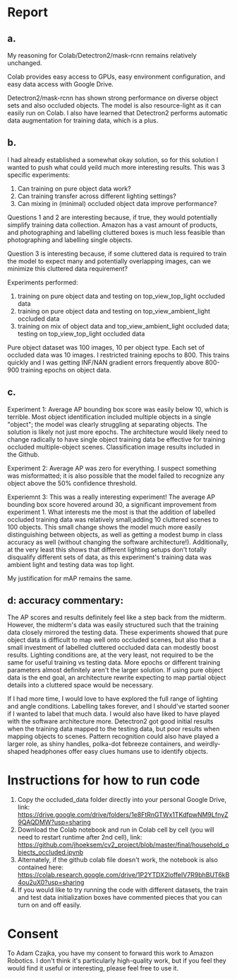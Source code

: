 # Report
## a. 

My reasoning for Colab/Detectron2/mask-rcnn remains relatively unchanged. 

Colab provides easy access to GPUs, easy environment configuration, and easy data access with Google Drive.

Detectron2/mask-rcnn has shown strong performance on diverse object sets and also occluded objects. The model is also resource-light as it can easily run on Colab. I also have learned that Detectron2 performs automatic data augmentation for training data, which is a plus.

## b.

I had already established a somewhat okay solution, so for this solution I wanted to push what could yeild much more interesting results. This was 3 specific experiments: 
1) Can training on pure object data work? 
2) Can training transfer across different lighting settings? 
3) Can mixing in (minimal) occluded object data improve performance?

Questions 1 and 2 are interesting because, if true, they would potentially simplify training data collection. Amazon has a vast amount of products, and photographing and labelling cluttered boxes is much less feasible than photographing and labelling single objects. 

Question 3 is interesting because, if some cluttered data is required to train the model to expect many and potentially overlapping images, can we minimize this cluttered data requirement?

Experiments performed:
1) training on pure object data and testing on top_view_top_light occluded data
2) training on pure object data and testing on top_view_ambient_light occluded data
3) training on mix of object data and top_view_ambient_light occluded data; testing on top_view_top_light occluded data

Pure object dataset was 100 images, 10 per object type. Each set of occluded data was 10 images. I restricted training epochs to 800. This trains quickly and I was getting INF/NAN gradient errors frequently above 800-900 training epochs on object data. 

## c.

Experiment 1: Average AP bounding box score was easily below 10, which is terrible. Most object identification included multiple objects in a single "object"; the model was clearly struggling at separating objects. The solution is likely not just more epochs. The architecture would likely need to change radically to have single object training data be effective for training occluded multiple-object scenes. Classification image results included in the Github.   

Experiment 2: Average AP was zero for everything. I suspect something was misformatted; it is also possible that the model failed to recognize any object above the 50% confidence threshold.

Experiemnt 3: This was a really interesting experiment! The average AP bounding box score hovered around 30, a significant improvement from experiment 1. What interests me the most is that the addition of labelled occluded training data was relatively small;adding 10 cluttered scenes to 100 objects. This small change shows the model much more easily distinguishing between objects, as well as getting a modest bump in class accuracy as well (without changing the software architecture!). Additionally, at the very least this shows that different lighting setups don't totally disqualify different sets of data, as this experiment's training data was ambient light and testing data was top light. 

My justification for mAP remains the same.

## d: accuracy commentary: 
The AP scores and results definitely feel like a step back from the midterm. However, the midterm's data was easily structured such that the training data closely mirrored the testing data. These experiments showed that pure object data is difficult to map well onto occluded scenes, but also that a small investment of labelled cluttered occluded data can modestly boost results. Lighting conditions are, at the very least, not required to be the same for useful training vs testing data. More epochs or different training parameters almost definitely aren't the larger solution. If using pure object data is the end goal, an architecture rewrite expecting to map partial object details into a cluttered space would be necessary. 

If I had more time, I would love to have explored the full range of lighting and angle conditions. Labelling takes forever, and I should've started sooner if I wanted to label that much data. I would also have liked to have played with the software architecture more. Detectron2 got good initial results when the training data mapped to the testing data, but poor results when mapping objects to scenes. Pattern recognition could also have played a larger role, as shiny handles, polka-dot febreeze containers, and weirdly-shaped headphones offer easy clues humans use to identify objects. 

# Instructions for how to run code
1. Copy the occluded_data folder directly into your personal Google Drive, link: https://drive.google.com/drive/folders/1e8FtRnGTWx1TKdfpwNM9LfnyZ9QAQDMW?usp=sharing
2. Download the Colab notebook and run in Colab cell by cell (you will need to restart runtime after 2nd cell), link: https://github.com/jhoeksem/cv2_project/blob/master/final/household_objects_occluded.ipynb
3. Alternately, if the github colab file doesn't work, the notebook is also contained here: https://colab.research.google.com/drive/1P2YTDX2loffeIV7R9bhBUT6kB4ou2uX0?usp=sharing
4. If you would like to try running the code with different datasets, the train and test data initialization boxes have commented pieces that you can turn on and off easily.

# Consent 
To Adam Czajka, you have my consent to forward this work to Amazon Robotics. I don't think it's particularly high-quality work, but if you feel they would find it useful or interesting, please feel free to use it. 

